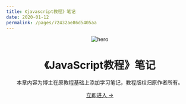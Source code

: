 ```yaml
---
title: 《javascript教程》笔记
date: 2020-01-12
permalink: /pages/72432ae86d5405aa
---
```

<main aria-labelledby="main-title" class="home">
  <header class="hero">
    <img src="https://cdn.jsdelivr.net/gh/xugaoyi/image_store/blog/20200112120340.png" alt="hero">
    <h1 id="main-title">《JavaScript教程》笔记</h1>
    <p class="description">本章内容为博主在原教程基础上添加学习笔记，教程版权归原作者所有。</p>
    <p class="action">
      <a href="/pages/0796ba76b4b55368/" class="nav-link action-button">立即进入 →</a>
    </p>
  </header>
  <div class="custom content default"></div>
</main>
